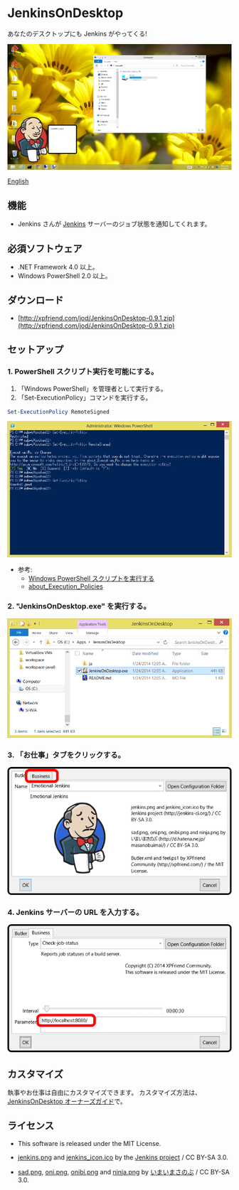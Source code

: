 JenkinsOnDesktop
================

あなたのデスクトップにも Jenkins がやってくる!

![Screenshot](./Document/images/Screenshot-01.png)

[English](./README.md)


機能
----
*   Jenkins さんが [Jenkins](http://jenkins-ci.org/) サーバーのジョブ状態を通知してくれます。


必須ソフトウェア
----------------
*   .NET Framework 4.0 以上。
*   Windows PowerShell 2.0 以上。


ダウンロード
------------
*   [http://xpfriend.com/jod/JenkinsOnDesktop-0.9.1.zip](http://xpfriend.com/jod/JenkinsOnDesktop-0.9.1.zip)


セットアップ
------------
### 1. PowerShell スクリプト実行を可能にする。

1.  「Windows PowerShell」を管理者として実行する。
2.  「Set-ExecutionPolicy」コマンドを実行する。

```PowerShell
Set-ExecutionPolicy RemoteSigned
```

![Set-ExecutionPolicy](./Document/images/Set-ExecutionPolicy-01.png)

*   参考:
    *   [Windows PowerShell スクリプトを実行する](http://technet.microsoft.com/ja-jp/scriptcenter/powershell_owner05.aspx)
    *   [about_Execution_Policies](http://technet.microsoft.com/ja-jp/library/dd347641.aspx)


### 2. "JenkinsOnDesktop.exe" を実行する。

![Run "JenkinsOnDesktop.exe"](./Document/images/Run-Exe-01.png)


### 3. 「お仕事」タブをクリックする。

![Click "Business" tab](./Document/images/Configuration-01.png)


### 4. Jenkins サーバーの URL を入力する。

![Input your Jenkins server URL](./Document/images/Configuration-02.png)


カスタマイズ
------------
執事やお仕事は自由にカスタマイズできます。
カスタマイズ方法は、[JenkinsOnDesktop オーナーズガイド](./Document/OwnersGuide.ja.md)で。


ライセンス
----------
*   This software is released under the MIT License.

*   [jenkins.png](./JenkinsOnDesktop/Resources/Images/jenkins.png)
    and [jenkins_icon.ico](./JenkinsOnDesktop/Resources/Images/jenkins_icon.ico)
    by the [Jenkins project](http://jenkins-ci.org/) / CC BY-SA 3.0.

*   [sad.png](./JenkinsOnDesktop/Resources/Images/sad.png), 
    [oni.png](./JenkinsOnDesktop/Resources/Images/oni.png), 
    [onibi.png](./JenkinsOnDesktop/Resources/Images/onibi.png) 
    and [ninja.png](./JenkinsOnDesktop/Resources/Images/ninja.png)
    by [いまいまさのぶ](http://d.hatena.ne.jp/masanobuimai/) / CC BY-SA 3.0.
